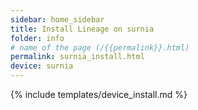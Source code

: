 ```yaml
---
sidebar: home_sidebar
title: Install Lineage on surnia
folder: info
# name of the page (/{{permalink}}.html)
permalink: surnia_install.html
device: surnia
---
```

{% include templates/device_install.md %}
